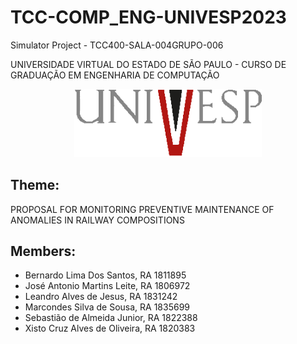 # TCC-COMP_ENG-UNIVESP2023

Simulator Project - TCC400-SALA-004GRUPO-006

UNIVERSIDADE VIRTUAL DO ESTADO DE SÃO PAULO - CURSO DE GRADUAÇÃO EM ENGENHARIA DE COMPUTAÇÃO
<p align="center">
 <img src="/assets/univesp-logo.png" alt="título" width="300">
</p>

## Theme:
PROPOSAL FOR MONITORING PREVENTIVE MAINTENANCE OF ANOMALIES IN RAILWAY COMPOSITIONS

## Members:

- Bernardo Lima Dos Santos, RA 1811895
- José Antonio Martins Leite, RA 1806972
- Leandro Alves de Jesus, RA 1831242
- Marcondes Silva de Sousa, RA 1835699
- Sebastião de Almeida Junior, RA 1822388
- Xisto Cruz Alves de Oliveira, RA 1820383

